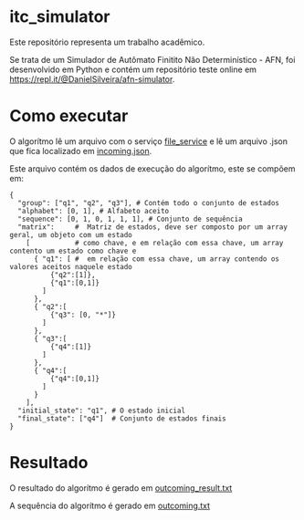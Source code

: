 # itc_simulator

Este repositório representa um trabalho acadêmico.

Se trata de um Simulador de Autômato Finitito Não Determinístico - AFN, foi desenvolvido em Python e contém um repositório teste online em https://repl.it/@DanielSilveira/afn-simulator.

# Como executar

O algorítmo lê um arquivo com o serviço [file_service](file_service.py) e lê um arquivo .json que fica localizado em [incoming.json](incoming.json).

Este arquivo contém os dados de execução do algorítmo, este se compõem em:

```
{
  "group": ["q1", "q2", "q3"], # Contém todo o conjunto de estados
  "alphabet": [0, 1], # Alfabeto aceito
  "sequence": [0, 1, 0, 1, 1, 1], # Conjunto de sequência
  "matrix":     #  Matriz de estados, deve ser composto por um array geral, um objeto com um estado 
    [           # como chave, e em relação com essa chave, um array contento um estado como chave e
      { "q1": [ #  em relação com essa chave, um array contendo os valores aceitos naquele estado
          {"q2":[1]},
          {"q1":[0,1]}
        ]
      },
      { "q2":[
          {"q3": [0, "*"]}
        ]
      },
      { "q3":[
          {"q4":[1]}
        ]
      },
      { "q4":[
          {"q4":[0,1]}
        ]
      }
    ],
  "initial_state": "q1", # O estado inicial
  "final_state": ["q4"]  # Conjunto de estados finais
}
```

# Resultado

O resultado do algorítmo é gerado em [outcoming_result.txt](outcoming_result.txt)

A sequência do algorítmo é gerado em [outcoming.txt](outcoming.txt)
